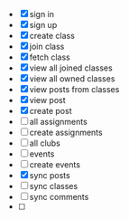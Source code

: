 * [X] sign in
* [X] sign up
* [X] create class
* [X] join class
* [X] fetch class
* [X] view all joined classes
* [X] view all owned classes
* [X] view posts from classes
* [X] view post
* [X] create post
* [ ] all assignments
* [ ] create assignments
* [ ] all clubs
* [ ] events
* [ ] create events
* [X] sync posts
* [ ] sync classes
* [ ] sync comments
* [ ]
